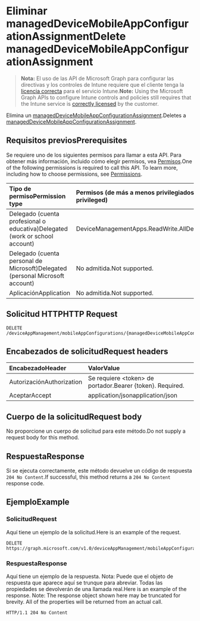 # <a name="delete-manageddevicemobileappconfigurationassignment"></a><span data-ttu-id="34f89-101">Eliminar managedDeviceMobileAppConfigurationAssignment</span><span class="sxs-lookup"><span data-stu-id="34f89-101">Delete managedDeviceMobileAppConfigurationAssignment</span></span>

> <span data-ttu-id="34f89-102">**Nota:** El uso de las API de Microsoft Graph para configurar las directivas y los controles de Intune requiere que el cliente tenga la [licencia correcta](https://go.microsoft.com/fwlink/?linkid=839381) para el servicio Intune.</span><span class="sxs-lookup"><span data-stu-id="34f89-102">**Note:** Using the Microsoft Graph APIs to configure Intune controls and policies still requires that the Intune service is [correctly licensed](https://go.microsoft.com/fwlink/?linkid=839381) by the customer.</span></span>

<span data-ttu-id="34f89-103">Elimina un [managedDeviceMobileAppConfigurationAssignment](../resources/intune_apps_manageddevicemobileappconfigurationassignment.md).</span><span class="sxs-lookup"><span data-stu-id="34f89-103">Deletes a [managedDeviceMobileAppConfigurationAssignment](../resources/intune_apps_manageddevicemobileappconfigurationassignment.md).</span></span>
## <a name="prerequisites"></a><span data-ttu-id="34f89-104">Requisitos previos</span><span class="sxs-lookup"><span data-stu-id="34f89-104">Prerequisites</span></span>
<span data-ttu-id="34f89-p101">Se requiere uno de los siguientes permisos para llamar a esta API. Para obtener más información, incluido cómo elegir permisos, vea [Permisos](../../../concepts/permissions_reference.md).</span><span class="sxs-lookup"><span data-stu-id="34f89-p101">One of the following permissions is required to call this API. To learn more, including how to choose permissions, see [Permissions](../../../concepts/permissions_reference.md).</span></span>

|<span data-ttu-id="34f89-107">Tipo de permiso</span><span class="sxs-lookup"><span data-stu-id="34f89-107">Permission type</span></span>|<span data-ttu-id="34f89-108">Permisos (de más a menos privilegiados)</span><span class="sxs-lookup"><span data-stu-id="34f89-108">Permissions (from least to most privileged)</span></span>|
|:---|:---|
|<span data-ttu-id="34f89-109">Delegado (cuenta profesional o educativa)</span><span class="sxs-lookup"><span data-stu-id="34f89-109">Delegated (work or school account)</span></span>|<span data-ttu-id="34f89-110">DeviceManagementApps.ReadWrite.All</span><span class="sxs-lookup"><span data-stu-id="34f89-110">DeviceManagementApps.ReadWrite.All</span></span>|
|<span data-ttu-id="34f89-111">Delegado (cuenta personal de Microsoft)</span><span class="sxs-lookup"><span data-stu-id="34f89-111">Delegated (personal Microsoft account)</span></span>|<span data-ttu-id="34f89-112">No admitida.</span><span class="sxs-lookup"><span data-stu-id="34f89-112">Not supported.</span></span>|
|<span data-ttu-id="34f89-113">Aplicación</span><span class="sxs-lookup"><span data-stu-id="34f89-113">Application</span></span>|<span data-ttu-id="34f89-114">No admitida.</span><span class="sxs-lookup"><span data-stu-id="34f89-114">Not supported.</span></span>|

## <a name="http-request"></a><span data-ttu-id="34f89-115">Solicitud HTTP</span><span class="sxs-lookup"><span data-stu-id="34f89-115">HTTP Request</span></span>
<!-- {
  "blockType": "ignored"
}
-->
``` http
DELETE /deviceAppManagement/mobileAppConfigurations/{managedDeviceMobileAppConfigurationId}/assignments/{managedDeviceMobileAppConfigurationAssignmentId}
```

## <a name="request-headers"></a><span data-ttu-id="34f89-116">Encabezados de solicitud</span><span class="sxs-lookup"><span data-stu-id="34f89-116">Request headers</span></span>
|<span data-ttu-id="34f89-117">Encabezado</span><span class="sxs-lookup"><span data-stu-id="34f89-117">Header</span></span>|<span data-ttu-id="34f89-118">Valor</span><span class="sxs-lookup"><span data-stu-id="34f89-118">Value</span></span>|
|:---|:---|
|<span data-ttu-id="34f89-119">Autorización</span><span class="sxs-lookup"><span data-stu-id="34f89-119">Authorization</span></span>|<span data-ttu-id="34f89-120">Se requiere &lt;token&gt; de portador.</span><span class="sxs-lookup"><span data-stu-id="34f89-120">Bearer {token}. Required.</span></span>|
|<span data-ttu-id="34f89-121">Aceptar</span><span class="sxs-lookup"><span data-stu-id="34f89-121">Accept</span></span>|<span data-ttu-id="34f89-122">application/json</span><span class="sxs-lookup"><span data-stu-id="34f89-122">application/json</span></span>|

## <a name="request-body"></a><span data-ttu-id="34f89-123">Cuerpo de la solicitud</span><span class="sxs-lookup"><span data-stu-id="34f89-123">Request body</span></span>
<span data-ttu-id="34f89-124">No proporcione un cuerpo de solicitud para este método.</span><span class="sxs-lookup"><span data-stu-id="34f89-124">Do not supply a request body for this method.</span></span>

## <a name="response"></a><span data-ttu-id="34f89-125">Respuesta</span><span class="sxs-lookup"><span data-stu-id="34f89-125">Response</span></span>
<span data-ttu-id="34f89-126">Si se ejecuta correctamente, este método devuelve un código de respuesta `204 No Content`.</span><span class="sxs-lookup"><span data-stu-id="34f89-126">If successful, this method returns a `204 No Content` response code.</span></span>

## <a name="example"></a><span data-ttu-id="34f89-127">Ejemplo</span><span class="sxs-lookup"><span data-stu-id="34f89-127">Example</span></span>
### <a name="request"></a><span data-ttu-id="34f89-128">Solicitud</span><span class="sxs-lookup"><span data-stu-id="34f89-128">Request</span></span>
<span data-ttu-id="34f89-129">Aquí tiene un ejemplo de la solicitud.</span><span class="sxs-lookup"><span data-stu-id="34f89-129">Here is an example of the request.</span></span>
``` http
DELETE https://graph.microsoft.com/v1.0/deviceAppManagement/mobileAppConfigurations/{managedDeviceMobileAppConfigurationId}/assignments/{managedDeviceMobileAppConfigurationAssignmentId}
```

### <a name="response"></a><span data-ttu-id="34f89-130">Respuesta</span><span class="sxs-lookup"><span data-stu-id="34f89-130">Response</span></span>
<span data-ttu-id="34f89-p102">Aquí tiene un ejemplo de la respuesta. Nota: Puede que el objeto de respuesta que aparece aquí se trunque para abreviar. Todas las propiedades se devolverán de una llamada real.</span><span class="sxs-lookup"><span data-stu-id="34f89-p102">Here is an example of the response. Note: The response object shown here may be truncated for brevity. All of the properties will be returned from an actual call.</span></span>
``` http
HTTP/1.1 204 No Content
```



